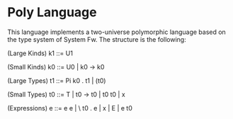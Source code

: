 Poly Language
=============

This language implements a two-universe polymorphic language based on the
type system of System Fw. The structure is the following:

(Large Kinds) k1 ::= U1

(Small Kinds) k0 ::= U0 | k0 -> k0

(Large Types) t1 ::= Pi k0 . t1 | (t0)

(Small Types) t0 ::= T | t0 -> t0 | t0 t0 | x

(Expressions) e  ::= e e | \ t0 . e | x | E | e t0
